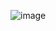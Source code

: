 ![image](https://user-images.githubusercontent.com/52031484/233682999-1db31f98-a4fe-4a51-a2fb-ed26c5ed6a63.png)
